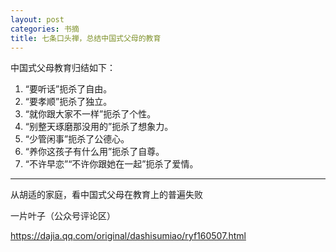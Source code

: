 ```yaml
---
layout: post
categories: 书摘
title: 七条口头禅，总结中国式父母的教育
---
```


中国式父母教育归结如下：

1. “要听话”扼杀了自由。
2. “要孝顺”扼杀了独立。
3. “就你跟大家不一样”扼杀了个性。
4. “别整天琢磨那没用的”扼杀了想象力。
5. “少管闲事”扼杀了公德心。
6. “养你这孩子有什么用”扼杀了自尊。
7. “不许早恋”“不许你跟她在一起”扼杀了爱情。

---

从胡适的家庭，看中国式父母在教育上的普遍失败

一片叶子（公众号评论区）

https://dajia.qq.com/original/dashisumiao/ryf160507.html